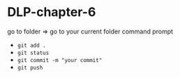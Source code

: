 # DLP-chapter-6

go to folder => go to your current folder command prompt

* `git add .`
* `git status`
* `git commit -m "your commit"`
* `git push`
